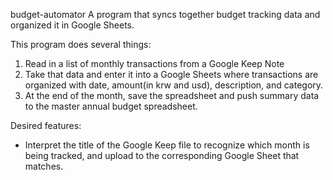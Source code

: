 budget-automator
A program that syncs together budget tracking data and organized it in Google Sheets.

This program does several things:
1. Read in a list of monthly transactions from a Google Keep Note
2. Take that data and enter it into a Google Sheets where transactions are organized with date, amount(in krw and usd), description, and category.
3. At the end of the month, save the spreadsheet and push summary data to the master annual budget spreadsheet.

Desired features:
- Interpret the title of the Google Keep file to recognize which month is being tracked, and upload to the corresponding Google Sheet that matches. 

